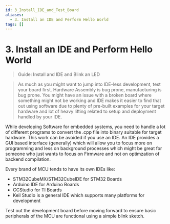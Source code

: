 ```yaml
---
id: 3_Install_IDE_and_Test_Board
aliases:
  - 3. Install an IDE and Perform Hello World
tags: []
---
```



# 3. Install an IDE and Perform Hello World

> Guide: Install and IDE and Blink an LED

> As much as you might want to jump into IDE-less development, test your board first. Hardware Assembly is bug prone, manufacturing is bug prone. You might have an issue with a broken board where something might not be working and IDE makes it easier to find that out using software due to plenty of pre-built examples for your target hardware and lot of heavy lifting related to setup and deployment handled by your IDE.

While developing Software for embedded systems, you need to handle a lot of different programs to convert the .cpp file into binary suitable for target hardware. This work can be avoided if you use an IDE. An IDE provides a GUI based interface (generally) which will allow you to focus more on programming and less on background processes which might be great for someone who just wants to focus on Firmware and not on optimzation of backend compilation.

Every brand of MCU tends to have its own IDEs like:

- STM32CubeMX/STM32CubeIDE for STM32 Boards
- Arduino IDE for Arduino Boards
- CCStudio for TI Boards
- Keil Studio is a general IDE which supports many platforms for development

Test out the development board before moving forward to ensure basic peripherals of the MCU are functional using a simple blink sketch.

